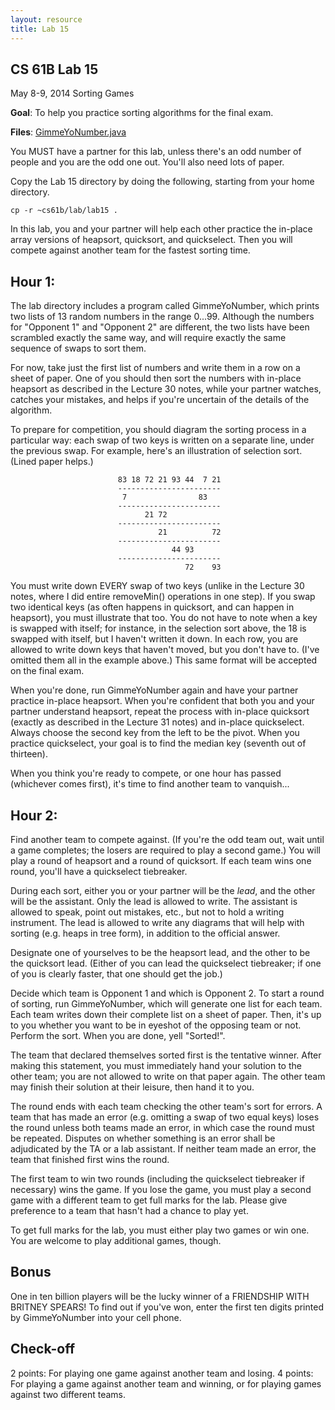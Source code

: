 ```yaml
---
layout: resource
title: Lab 15
---
```

CS 61B Lab 15
-------------
May 8-9, 2014
Sorting Games

**Goal**:  To help you practice sorting algorithms for the final exam.

**Files**: <a href="GimmeYoNumber.java">GimmeYoNumber.java</a>

You MUST have a partner for this lab, unless there's an odd number of people
and you are the odd one out.  You'll also need lots of paper.

Copy the Lab 15 directory by doing the following, starting from your home
directory.

    cp -r ~cs61b/lab/lab15 .

In this lab, you and your partner will help each other practice the in-place
array versions of heapsort, quicksort, and quickselect.  Then you will compete
against another team for the fastest sorting time.

Hour 1:
-------
The lab directory includes a program called GimmeYoNumber, which prints two
lists of 13 random numbers in the range 0...99.  Although the numbers for
"Opponent 1" and "Opponent 2" are different, the two lists have been scrambled
exactly the same way, and will require exactly the same sequence of swaps to
sort them.

For now, take just the first list of numbers and write them in a row on a sheet
of paper.  One of you should then sort the numbers with in-place heapsort as
described in the Lecture 30 notes, while your partner watches, catches your
mistakes, and helps if you're uncertain of the details of the algorithm.

To prepare for competition, you should diagram the sorting process in a
particular way:  each swap of two keys is written on a separate line, under the
previous swap.  For example, here's an illustration of selection sort.  (Lined
paper helps.)

                            83 18 72 21 93 44  7 21
                            -----------------------
                             7                83
                            -----------------------
                                  21 72
                            -----------------------
                                     21          72
                            -----------------------
                                        44 93
                            -----------------------
                                           72    93

You must write down EVERY swap of two keys (unlike in the Lecture 30 notes,
where I did entire removeMin() operations in one step).  If you swap two
identical keys (as often happens in quicksort, and can happen in heapsort), you
must illustrate that too.  You do not have to note when a key is swapped with
itself; for instance, in the selection sort above, the 18 is swapped with
itself, but I haven't written it down.  In each row, you are allowed to write
down keys that haven't moved, but you don't have to.  (I've omitted them all in
the example above.)  This same format will be accepted on the final exam.

When you're done, run GimmeYoNumber again and have your partner practice
in-place heapsort.  When you're confident that both you and your partner
understand heapsort, repeat the process with in-place quicksort (exactly as
described in the Lecture 31 notes) and in-place quickselect.  Always choose the
second key from the left to be the pivot.  When you practice quickselect, your
goal is to find the median key (seventh out of thirteen).

When you think you're ready to compete, or one hour has passed (whichever comes
first), it's time to find another team to vanquish...

Hour 2:
-------
Find another team to compete against.  (If you're the odd team out, wait until
a game completes; the losers are required to play a second game.)  You will
play a round of heapsort and a round of quicksort.  If each team wins one
round, you'll have a quickselect tiebreaker.

During each sort, either you or your partner will be the _lead_, and the other
will be the assistant.  Only the lead is allowed to write.  The assistant is
allowed to speak, point out mistakes, etc., but not to hold a writing
instrument.  The lead is allowed to write any diagrams that will help with
sorting (e.g. heaps in tree form), in addition to the official answer.

Designate one of yourselves to be the heapsort lead, and the other to be the
quicksort lead.  (Either of you can lead the quickselect tiebreaker; if one of
you is clearly faster, that one should get the job.)

Decide which team is Opponent 1 and which is Opponent 2.  To start a round of
sorting, run GimmeYoNumber, which will generate one list for each team.  Each
team writes down their complete list on a sheet of paper.  Then, it's up to you
whether you want to be in eyeshot of the opposing team or not.  Perform the
sort.  When you are done, yell "Sorted!".

The team that declared themselves sorted first is the tentative winner.
After making this statement, you must immediately hand your solution to the
other team; you are not allowed to write on that paper again.  The other team
may finish their solution at their leisure, then hand it to you.

The round ends with each team checking the other team's sort for errors.
A team that has made an error (e.g. omitting a swap of two equal keys) loses
the round unless both teams made an error, in which case the round must be
repeated.  Disputes on whether something is an error shall be adjudicated by
the TA or a lab assistant.  If neither team made an error, the team that
finished first wins the round.

The first team to win two rounds (including the quickselect tiebreaker if
necessary) wins the game.  If you lose the game, you must play a second game
with a different team to get full marks for the lab.  Please give preference to
a team that hasn't had a chance to play yet.

To get full marks for the lab, you must either play two games or win one.  You
are welcome to play additional games, though.

Bonus
-----
One in ten billion players will be the lucky winner of a FRIENDSHIP WITH
BRITNEY SPEARS!  To find out if you've won, enter the first ten digits printed
by GimmeYoNumber into your cell phone.

Check-off
---------
2 points:  For playing one game against another team and losing.
4 points:  For playing a game against another team and winning, or for
           playing games against two different teams.
